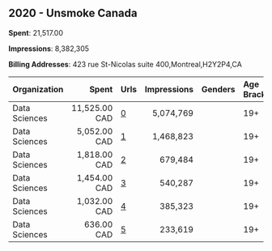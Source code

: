 ## 2020 - Unsmoke Canada 
**Spent**: 21,517.00

**Impressions**: 8,382,305

**Billing Addresses**: 423 rue St-Nicolas suite 400,Montreal,H2Y2P4,CA

|Organization|Spent|Urls|Impressions|Genders|Age Brackets|Country Codes|
|:---|---:|:---|---:|:---|:---|:---|
|Data Sciences|11,525.00 CAD|[0](https://www.snap.com/political-ads/asset/4d87e9c313563658ef5164cf241d2a70525c7344de73b645d98f8854d0a497fb?mediaType=png)|5,074,769||19+|canada|
|Data Sciences|5,052.00 CAD|[1](https://www.snap.com/political-ads/asset/338751c0d918951f0c479289fbf01959ea98133dce48cfd514820bb670fc5701?mediaType=png)|1,468,823||19+|canada|
|Data Sciences|1,818.00 CAD|[2](https://www.snap.com/political-ads/asset/891ca09189353c103b7060845463bcf3e723c060af3d95407a77e1f2b373f5e5?mediaType=png)|679,484||19+|canada|
|Data Sciences|1,454.00 CAD|[3](https://www.snap.com/political-ads/asset/60306cb8a18334565c294b5044c59b0e28ccbebb4d501d5af5c8b9f351f3ecf0?mediaType=png)|540,287||19+|canada|
|Data Sciences|1,032.00 CAD|[4](https://www.snap.com/political-ads/asset/911765cbd70e016c7d250b6b15d6cd9a79e6084b5ebb060ceb4b59058aea6c93?mediaType=png)|385,323||19+|canada|
|Data Sciences|636.00 CAD|[5](https://www.snap.com/political-ads/asset/86ea76a4f1f5c06b0019e70d90e4e2a221e85d6b6f1216e11c49695f8a954f16?mediaType=png)|233,619||19+|canada|
